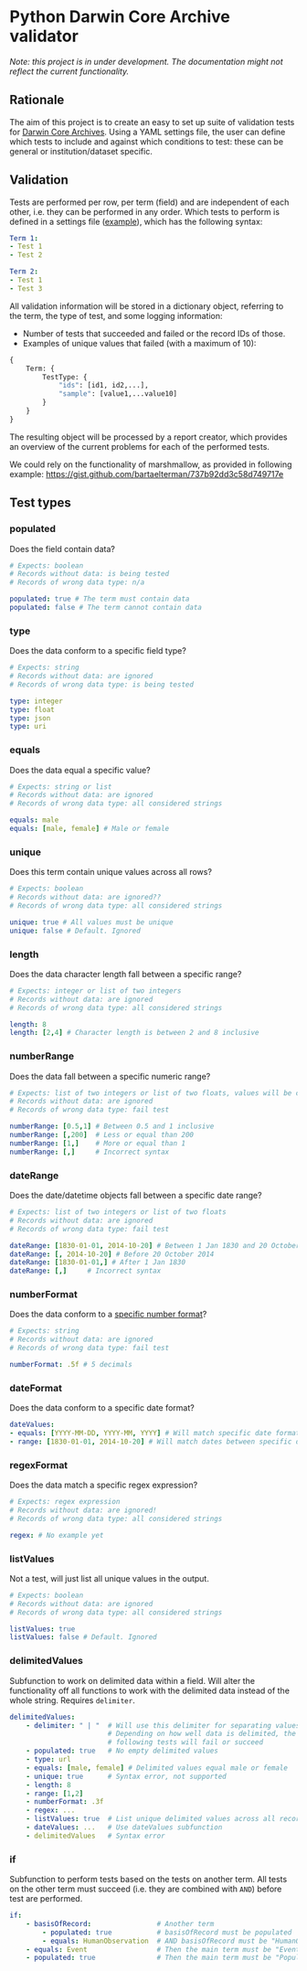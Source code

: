 # Python Darwin Core Archive validator

*Note: this project is in under development. The documentation might not reflect the current functionality.*

## Rationale

The aim of this project is to create an easy to set up suite of validation tests for [Darwin Core Archives](https://en.wikipedia.org/wiki/Darwin_Core_Archive). Using a YAML settings file, the user can define which tests to include and against which conditions to test: these can be general or institution/dataset specific.

## Validation

Tests are performed per row, per term (field) and are independent of each other, i.e. they can be performed in any order. Which tests to perform is defined in a settings file ([example](settings.yaml)), which has the following syntax:

```YAML
Term 1:
- Test 1
- Test 2

Term 2:
- Test 1
- Test 3
```

All validation information will be stored in a dictionary object, referring to the term, the type of test, and some logging information:

* Number of tests that succeeded and failed or the record IDs of those.
* Examples of unique values that failed (with a maximum of 10):

```python
{
    Term: {
        TestType: {
            "ids": [id1, id2,...],
            "sample": [value1,...value10]
        }
    }
}
```

The resulting object will be processed by a report creator, which provides an overview of the current problems for each of the performed tests.

We could rely on the functionality of marshmallow, as provided in following example: https://gist.github.com/bartaelterman/737b92dd3c58d749717e

## Test types

### populated

Does the field contain data?

``` YAML
# Expects: boolean
# Records without data: is being tested
# Records of wrong data type: n/a

populated: true # The term must contain data
populated: false # The term cannot contain data
```

### type

Does the data conform to a specific field type?

```YAML
# Expects: string
# Records without data: are ignored
# Records of wrong data type: is being tested

type: integer
type: float
type: json
type: uri
```

### equals

Does the data equal a specific value?

```YAML
# Expects: string or list
# Records without data: are ignored
# Records of wrong data type: all considered strings

equals: male
equals: [male, female] # Male or female
```

### unique

Does this term contain unique values across all rows?

```YAML
# Expects: boolean
# Records without data: are ignored??
# Records of wrong data type: all considered strings

unique: true # All values must be unique
unique: false # Default. Ignored
```

### length

Does the data character length fall between a specific range?

```YAML
# Expects: integer or list of two integers
# Records without data: are ignored
# Records of wrong data type: all considered strings

length: 8
length: [2,4] # Character length is between 2 and 8 inclusive
```

### numberRange

Does the data fall between a specific numeric range?

```YAML
# Expects: list of two integers or list of two floats, values will be compared as floats
# Records without data: are ignored
# Records of wrong data type: fail test

numberRange: [0.5,1] # Between 0.5 and 1 inclusive
numberRange: [,200]  # Less or equal than 200
numberRange: [1,]    # More or equal than 1
numberRange: [,]     # Incorrect syntax
```

### dateRange

Does the date/datetime objects fall between a specific date range?

```YAML
# Expects: list of two integers or list of two floats
# Records without data: are ignored
# Records of wrong data type: fail test

dateRange: [1830-01-01, 2014-10-20] # Between 1 Jan 1830 and 20 October 2014 inclusive
dateRange: [, 2014-10-20] # Before 20 October 2014
dateRange: [1830-01-01,] # After 1 Jan 1830
dateRange: [,]     # Incorrect syntax
```

### numberFormat

Does the data conform to a [specific number format](https://mkaz.github.io/2012/10/10/python-string-format/)?

```YAML
# Expects: string
# Records without data: are ignored
# Records of wrong data type: fail test

numberFormat: .5f # 5 decimals
```

### dateFormat

Does the data conform to a specific date format?

```YAML
dateValues:
- equals: [YYYY-MM-DD, YYYY-MM, YYYY] # Will match specific date formats
- range: [1830-01-01, 2014-10-20] # Will match dates between specific date range (inclusive)
```

### regexFormat

Does the data match a specific regex expression?

```YAML
# Expects: regex expression
# Records without data: are ignored!
# Records of wrong data type: all considered strings

regex: # No example yet
```

### listValues

Not a test, will just list all unique values in the output.

```YAML
# Expects: boolean
# Records without data: are ignored
# Records of wrong data type: all considered strings

listValues: true
listValues: false # Default. Ignored
```

### delimitedValues

Subfunction to work on delimited data within a field. Will alter the functionality off all functions to work with the delimited data instead of the whole string. Requires `delimiter`.

```YAML
delimitedValues:
    - delimiter: " | "  # Will use this delimiter for separating values.
                        # Depending on how well data is delimited, the
                        # following tests will fail or succeed
    - populated: true   # No empty delimited values
    - type: url
    - equals: [male, female] # Delimited values equal male or female
    - unique: true      # Syntax error, not supported
    - length: 8         
    - range: [1,2]
    - numberFormat: .3f
    - regex: ...
    - listValues: true  # List unique delimited values across all records
    - dateValues: ...   # Use dateValues subfunction
    - delimitedValues   # Syntax error
```

### if

Subfunction to perform tests based on the tests on another term. All tests on the other term must succeed (i.e. they are combined with `AND`) before test are performed.

```YAML
if:
    - basisOfRecord:                # Another term
        - populated: true           # basisOfRecord must be populated
        - equals: HumanObservation  # AND basisOfRecord must be "HumanObservation"
    - equals: Event                 # Then the main term must be "Event"
    - populated: true               # Then the main term must be "Populated"
```
